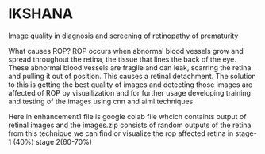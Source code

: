 # IKSHANA
Image quality  in diagnosis and screening of retinopathy of prematurity

What causes ROP? ROP occurs when abnormal blood vessels grow and spread throughout the retina, the tissue that lines the back of the eye. These abnormal blood vessels are fragile and can leak, scarring the retina and pulling it out of position. This causes a retinal detachment.
The solution to this is getting the best  quality of images and detecting those images are affected of ROP by visuallization and for further usage developing training and testing of the images using cnn and aiml techniques 


Here in enhancement1 file is google colab file whcich containts output of retinal images
        and the images.zip consists of random outputs of the retina 
        from this technique we can find or visualize the rop affected retina in stage-1 (40%) stage 2(60-70%)
